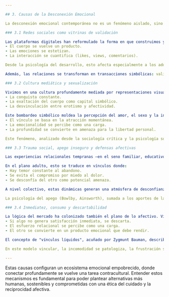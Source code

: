```yaml
---

## 3. Causas de la Desconexión Emocional

La desconexión emocional contemporánea no es un fenómeno aislado, sino el resultado de múltiples factores interrelacionados que configuran un nuevo ecosistema relacional. Cada una de estas causas actúa en distintos niveles —individual, colectivo, cultural, psicológico— y alimenta un círculo vicioso que debilita los vínculos humanos.

### 3.1 Redes sociales como vitrinas de validación

Las plataformas digitales han reformulado la forma en que construimos y proyectamos nuestra identidad. Instagram, TikTok, Facebook y otras redes sociales promueven una lógica donde el valor del sujeto se mide por la atención que es capaz de captar. En este contexto, se intensifica la necesidad de aprobación externa, generando una cultura de la imagen en la que:
- El cuerpo se vuelve un producto.
- Las emociones se estetizan.
- La interacción se cuantifica (likes, views, comentarios).

Desde la psicología del desarrollo, esto afecta especialmente a los adolescentes, etapa en la que la identidad aún se encuentra en construcción. La autoestima pasa a depender de métricas externas, generando rasgos narcisistas defensivos, ansiedad social, y una baja tolerancia a la frustración.

Además, las relaciones se transforman en transacciones simbólicas: validación a cambio de visibilidad, deseo a cambio de estatus. En este modelo, el otro deja de ser un sujeto con interioridad y se convierte en un espejo donde proyectar la propia imagen. La conexión profunda se ve sustituida por la interacción performativa.

### 3.2 Cultura mediática y sexualización

Vivimos en una cultura profundamente mediada por representaciones visuales del deseo, el poder y la sexualidad. Los medios de comunicación masiva, la industria musical y audiovisual, y los influencers digitales proponen modelos relacionales basados en:
- La conquista constante.
- La exaltación del cuerpo como capital simbólico.
- La desvinculación entre erotismo y afectividad.

Este bombardeo simbólico moldea la percepción del amor, el sexo y la intimidad. Se naturaliza la idea de que lo sensual tiene más valor que lo emocional, y se refuerzan patrones afectivos disfuncionales donde:
- El vínculo se basa en la atracción momentánea.
- La emocionalidad se percibe como una carga.
- La profundidad se convierte en amenaza para la libertad personal.

Este fenómeno, analizado desde la sociología crítica y la psicología social, contribuye a la erotización del vínculo como obstáculo para la construcción de intimidad genuina. Las emociones profundas son vistas como intensas, dependientes o incómodas, mientras que la frialdad emocional es promovida como símbolo de madurez y empoderamiento.

### 3.3 Trauma social, apego inseguro y defensas afectivas

Las experiencias relacionales tempranas —en el seno familiar, educativo y social— son determinantes para la configuración del estilo de apego en la adultez. Muchos individuos han crecido en contextos de negligencia afectiva, sobreexigencia o inestabilidad, lo cual genera estilos de apego inseguros: ansioso, evitativo o desorganizado.

En el plano adulto, esto se traduce en vínculos donde:
- Hay temor constante al abandono.
- Se evita el compromiso por miedo al dolor.
- Se desconfía del otro como potencial amenaza.

A nivel colectivo, estas dinámicas generan una atmósfera de desconfianza y retraimiento emocional. La sociedad desarrolla estrategias defensivas normalizadas: ghosting, vínculos superficiales, humor cínico como forma de evasión afectiva.

La psicología del apego (Bowlby, Ainsworth), sumada a los aportes de la teoría del trauma relacional (van der Kolk, Mate), permite comprender cómo el miedo a la vulnerabilidad interfiere con la capacidad de construir relaciones saludables y sostenidas en el tiempo.

### 3.4 Inmediatez, consumo y descartabilidad

La lógica del mercado ha colonizado también el plano de lo afectivo. Vivimos en una cultura de la gratificación instantánea, donde todo debe ser rápido, eficaz y placentero. Esta lógica se traslada a los vínculos, que son concebidos como objetos de consumo:
- Si algo no genera satisfacción inmediata, se descarta.
- El esfuerzo relacional se percibe como una carga.
- El otro se convierte en un producto emocional que debe rendir.

El concepto de "vínculos líquidos", acuñado por Zygmunt Bauman, describe con precisión esta nueva configuración: relaciones flexibles, poco comprometidas, fácilmente reemplazables. Esto genera relaciones altamente frágiles, marcadas por la incertidumbre, la ansiedad y la desconexión.

En este modelo vincular, la incomodidad se patologiza, la frustración se evita, y la profundidad se posterga. Pero sin tiempo, sin espera, sin trabajo afectivo sostenido, no hay posibilidad de construcción relacional genuina.

---
```


Estas causas configuran un ecosistema emocional empobrecido, donde conectar profundamente se vuelve una tarea contracultural. Entender estos mecanismos es fundamental para poder plantear alternativas más humanas, sostenibles y comprometidas con una ética del cuidado y la reciprocidad afectiva.
